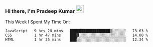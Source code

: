 ### Hi there, I'm Pradeep Kumar <img src="https://media.giphy.com/media/Yrfa3vPYjWDwlEfvHw/giphy.gif" width="25px">

This Week I Spent My Time On:
<!--START_SECTION:waka-->
```text
JavaScript   9 hrs 28 mins   ██████████████████▒░░░░░░   73.63 % 
CSS          1 hr 47 mins    ███▓░░░░░░░░░░░░░░░░░░░░░   14.00 % 
HTML         1 hr 35 mins    ███░░░░░░░░░░░░░░░░░░░░░░   12.34 % 
```
<!--END_SECTION:waka-->
